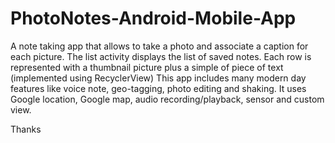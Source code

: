 # PhotoNotes-Android-Mobile-App
A note taking app that allows to take a photo and associate a caption for each picture. 
The list activity displays the list of saved notes. Each row is represented with a thumbnail picture plus a simple of piece of text (implemented using RecyclerView)
This app includes many modern day features like  voice note, geo-tagging, photo editing and shaking. It uses Google location, Google map, audio recording/playback, sensor and custom view.

Thanks

